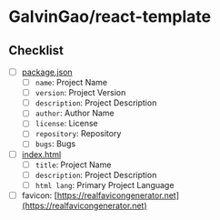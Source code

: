 # GalvinGao/react-template

## Checklist

- [ ] [package.json](./package.json)
  - [ ] `name`: Project Name
  - [ ] `version`: Project Version
  - [ ] `description`: Project Description
  - [ ] `author`: Author Name
  - [ ] `license`: License
  - [ ] `repository`: Repository
  - [ ] `bugs`: Bugs
- [ ] [index.html](./index.html)
  - [ ] `title`: Project Name
  - [ ] `description`: Project Description
  - [ ] `html lang`: Primary Project Language
- [ ] favicon: [https://realfavicongenerator.net](https://realfavicongenerator.net)
